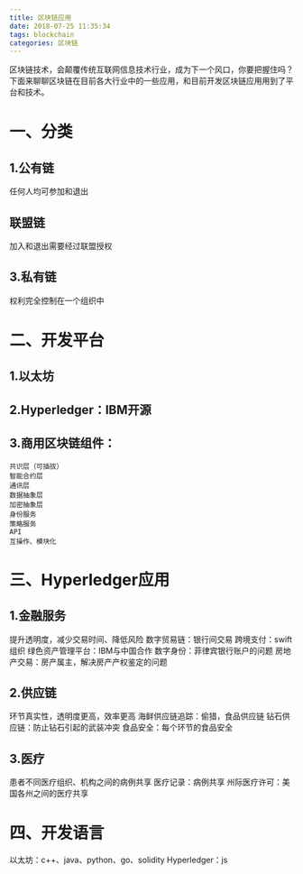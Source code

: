 ```yaml
---
title: 区块链应用
date: 2018-07-25 11:35:34
tags: blockchain
categories: 区块链
---
```

区块链技术，会颠覆传统互联网信息技术行业，成为下一个风口，你要把握住吗？下面来聊聊区块链在目前各大行业中的一些应用，和目前开发区块链应用用到了平台和技术。
<!-- more -->
# 一、分类
## 1.公有链
任何人均可参加和退出
## 联盟链
加入和退出需要经过联盟授权
## 3.私有链
权利完全控制在一个组织中

# 二、开发平台
## 1.以太坊
## 2.Hyperledger：IBM开源
## 3.商用区块链组件：
    共识层（可插拔）
    智能合约层
    通讯层
    数据抽象层
    加密抽象层
    身份服务
    策略服务
    API
    互操作、模块化

# 三、Hyperledger应用
## 1.金融服务
提升透明度，减少交易时间、降低风险
数字贸易链：银行间交易
跨境支付：swift组织
绿色资产管理平台：IBM与中国合作
数字身份：菲律宾银行账户的问题
房地产交易：房产属主，解决房产产权鉴定的问题
## 2.供应链
环节真实性，透明度更高，效率更高
海鲜供应链追踪：偷猎，食品供应链
钻石供应链：防止钻石引起的武装冲突
食品安全：每个环节的食品安全
## 3.医疗
患者不同医疗组织、机构之间的病例共享
医疗记录：病例共享
州际医疗许可：美国各州之间的医疗共享

# 四、开发语言
以太坊：c++、java、python、go、solidity
Hyperledger：js